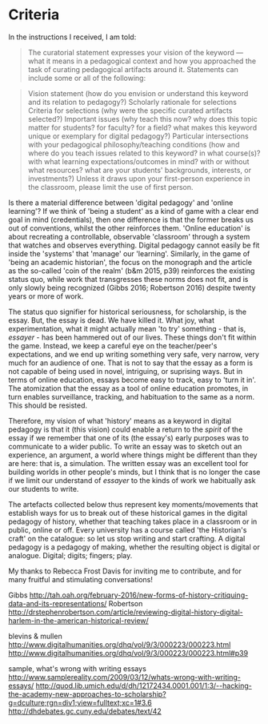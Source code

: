 # Criteria

In the instructions I received, I am told:

> The curatorial statement expresses your vision of the keyword — what it means in a pedagogical context and how you approached the task of curating pedagogical artifacts around it. Statements can include some or all of the following:

> Vision statement (how do you envision or understand this keyword and its relation to pedagogy?)
> Scholarly rationale for selections
> Criteria for selections (why were the specific curated artifacts selected?)
> Important issues (why teach this now? why does this topic matter for students? for faculty? for a field? what makes this keyword unique or exemplary for digital pedagogy?)
> Particular intersections with your pedagogical philosophy/teaching conditions (how and where do you teach issues related to this keyword? in what course(s)? with what learning expectations/outcomes in mind? with or without what resources? what are your students' backgrounds, interests, or investments?)
> Unless it draws upon your first-person experience in the classroom, please limit the use of first person.


Is there a material difference between 'digital pedagogy' and 'online learning'? If we think of 'being a student' as a kind of game with a clear end goal in mind (credentials), then one difference is that the former breaks us out of conventions, whilst the other reinforces them. 'Online education' is about recreating a controllable, observable 'classroom' through a system that watches and observes everything. Digital pedagogy cannot easily be fit inside the 'systems' that 'manage' our 'learning'. Similarly, in the game of 'being an academic historian', the focus on the monograph and the article as the so-called 'coin of the realm' (b&m 2015, p39) reinforces the existing status quo, while work that transgresses these norms does not fit, and is only slowly being recognized (Gibbs 2016; Robertson 2016) despite twenty years or more of work. 

The status quo signifier for historical seriousness, for scholarship, is the essay. But, the essay is dead. We have killed it. What joy, what experimentation, what it might actually mean 'to try' something - that is, _essayer_ -  has been hammered out of our lives. These things don't fit within the game. Instead, we keep a careful eye on the teacher/peer's expectations, and we end up writing something very safe, very narrow, very much for an audience of one. That is not to say that the essay as a form is not capable of being used in novel, intriguing, or suprising ways. But in terms of online education, essays become easy to track, easy to 'turn it in'. The atomization that the essay as a tool of online education promotes, in turn enables surveillance, tracking, and habituation to the same as a norm. This should be resisted.

Therefore, my vision of what 'history' means as a keyword in digital pedagogy is that it (this vision) could enable a return to the _spirit_ of the essay if we remember that one of its (the essay's) early purposes was to communicate to a wider public. To write an essay was to sketch out an experience, an argument, a world where things might be different than they are here: that is, a simulation. The written essay was an excellent tool for building worlds in other people's minds, but I think that is no longer the case if we limit our understand of _essayer_ to the kinds of work we habitually ask our students to write. 

The artefacts collected below thus represent key moments/movements that establish ways for us to break out of these historical games in the digital pedagogy of history, whether that teaching takes place in a classroom or in public, online or off. Every university has a course called 'the Historian's craft' on the catalogue: so let us stop writing and start crafting. A digital pedagogy is a pedagogy of making, whether the resulting object is digital or analogue. Digital; digits; fingers; play.


My thanks to Rebecca Frost Davis for inviting me to contribute, and for many fruitful and stimulating conversations!

Gibbs http://tah.oah.org/february-2016/new-forms-of-history-critiquing-data-and-its-representations/
Robertson http://drstephenrobertson.com/article/reviewing-digital-history-digital-harlem-in-the-american-historical-review/

blevins & mullen http://www.digitalhumanities.org/dhq/vol/9/3/000223/000223.html
http://www.digitalhumanities.org/dhq/vol/9/3/000223/000223.html#p39


sample, what's wrong with writing essays
http://www.samplereality.com/2009/03/12/whats-wrong-with-writing-essays/
http://quod.lib.umich.edu/d/dh/12172434.0001.001/1:3/--hacking-the-academy-new-approaches-to-scholarship?g=dculture;rgn=div1;view=fulltext;xc=1#3.6
http://dhdebates.gc.cuny.edu/debates/text/42
